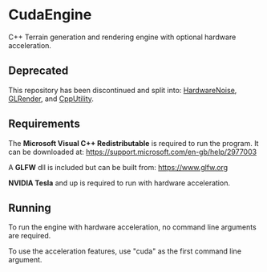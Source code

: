 
# CudaEngine

C++ Terrain generation and rendering engine with optional hardware acceleration.

## Deprecated

This repository has been discontinued and split into:
[HardwareNoise](https://github.com/ChrisJMurdoch/HardwareNoise), 
[GLRender](https://github.com/ChrisJMurdoch/GLRender), and 
[CppUtility](https://github.com/ChrisJMurdoch/CppUtility).

## Requirements

The **Microsoft Visual C++ Redistributable** is required to run the program.
It can be downloaded at: https://support.microsoft.com/en-gb/help/2977003

A **GLFW** dll is included but can be built from: https://www.glfw.org

**NVIDIA Tesla** and up is required to run with hardware acceleration.

## Running

To run the engine with hardware acceleration, no command line arguments are required.

To use the acceleration features, use "cuda" as the first command line argument.
